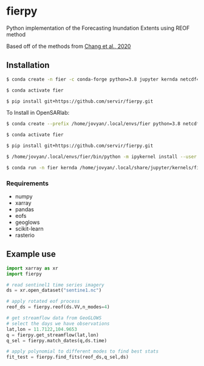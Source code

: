# fierpy
Python implementation of the Forecasting Inundation Extents using REOF method

Based off of the methods from [Chang et al., 2020](https://doi.org/10.1016/j.rse.2020.111732)

## Installation

```bash
$ conda create -n fier -c conda-forge python=3.8 jupyter kernda netcdf4 qt pyqt rioxarray numpy scipy xarray pandas scikit-learn eofs geoglowsy

$ conda activate fier

$ pip install git+https://github.com/servir/fierpy.git
```

To Install in OpenSARlab:

```bash
$ conda create --prefix /home/jovyan/.local/envs/fier python=3.8 netcdf4 qt pyqt rioxarray numpy scipy xarray pandas scikit-learn eofs geoglowsy jupyter kernda

$ conda activate fier

$ pip install git+https://github.com/servir/fierpy.git

$ /home/jovyan/.local/envs/fier/bin/python -m ipykernel install --user --name fier

$ conda run -n fier kernda /home/jovyan/.local/share/jupyter/kernels/fier/kernel.json --env-dir /home/jovyan/.local/envs/fier -o
```

### Requirements
 * numpy
 * xarray
 * pandas
 * eofs
 * geoglows
 * scikit-learn
 * rasterio


## Example use

```python
import xarray as xr
import fierpy

# read sentinel1 time series imagery
ds = xr.open_dataset("sentine1.nc")

# apply rotated eof process
reof_ds = fierpy.reof(ds.VV,n_modes=4)

# get streamflow data from GeoGLOWS
# select the days we have observations
lat,lon = 11.7122,104.9653
q = fierpy.get_streamflow(lat,lon)
q_sel = fierpy.match_dates(q,ds.time)

# apply polynomial to different modes to find best stats
fit_test = fierpy.find_fits(reof_ds,q_sel,ds)
```
